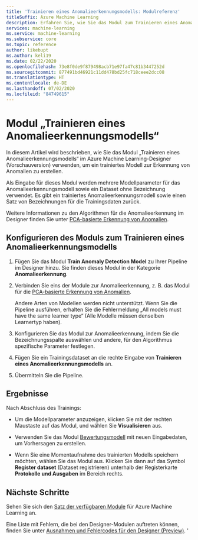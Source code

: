 ```yaml
---
title: 'Trainieren eines Anomalieerkennungsmodells: Modulreferenz'
titleSuffix: Azure Machine Learning
description: Erfahren Sie, wie Sie das Modul zum Trainieren eines Anomalieerkennungsmodells verwenden, um ein trainiertes Modell zur Erkennung von Anomalien zu erstellen.
services: machine-learning
ms.service: machine-learning
ms.subservice: core
ms.topic: reference
author: likebupt
ms.author: keli19
ms.date: 02/22/2020
ms.openlocfilehash: 73e8f0de9f879498acb71e97fa47c81b3447252d
ms.sourcegitcommit: 877491bd46921c11dd478bd25fc718ceee2dcc08
ms.translationtype: HT
ms.contentlocale: de-DE
ms.lasthandoff: 07/02/2020
ms.locfileid: "84749615"
---
```

# <a name="train-anomaly-detection-model-module"></a>Modul „Trainieren eines Anomalieerkennungsmodells“

In diesem Artikel wird beschrieben, wie Sie das Modul „Trainieren eines Anomalieerkennungsmodells“ im Azure Machine Learning-Designer (Vorschauversion) verwenden, um ein trainiertes Modell zur Erkennung von Anomalien zu erstellen.

Als Eingabe für dieses Modul werden mehrere Modellparameter für das Anomalieerkennungsmodell sowie ein Dataset ohne Bezeichnung verwendet. Es gibt ein trainiertes Anomalieerkennungsmodell sowie einen Satz von Bezeichnungen für die Trainingsdaten zurück.  

Weitere Informationen zu den Algorithmen für die Anomalieerkennung im Designer finden Sie unter [PCA-basierte Erkennung von Anomalien](pca-based-anomaly-detection.md).  

## <a name="how-to-configure-train-anomaly-detection-model"></a>Konfigurieren des Moduls zum Trainieren eines Anomalieerkennungsmodells 

1.  Fügen Sie das Modul **Train Anomaly Detection Model** zu Ihrer Pipeline im Designer hinzu. Sie finden dieses Modul in der Kategorie **Anomalieerkennung**.

2. Verbinden Sie eins der Module zur Anomalieerkennung, z. B. das Modul für die [PCA-basierte Erkennung von Anomalien](pca-based-anomaly-detection.md).

    Andere Arten von Modellen werden nicht unterstützt. Wenn Sie die Pipeline ausführen, erhalten Sie die Fehlermeldung „All models must have the same learner type“ (Alle Modelle müssen denselben Learnertyp haben).  

3.  Konfigurieren Sie das Modul zur Anomalieerkennung, indem Sie die Bezeichnungsspalte auswählen und andere, für den Algorithmus spezifische Parameter festlegen.  

4.  Fügen Sie ein Trainingsdataset an die rechte Eingabe von **Trainieren eines Anomalieerkennungsmodells** an.  

5.  Übermitteln Sie die Pipeline.  

## <a name="results"></a>Ergebnisse

Nach Abschluss des Trainings:

+ Um die Modellparameter anzuzeigen, klicken Sie mit der rechten Maustaste auf das Modul, und wählen Sie **Visualisieren** aus. 

+ Verwenden Sie das Modul [Bewertungsmodell](score-model.md) mit neuen Eingabedaten, um Vorhersagen zu erstellen.

+ Wenn Sie eine Momentaufnahme des trainierten Modells speichern möchten, wählen Sie das Modul aus. Klicken Sie dann auf das Symbol **Register dataset** (Dataset registrieren) unterhalb der Registerkarte **Protokolle und Ausgaben** im Bereich rechts.   

 
## <a name="next-steps"></a>Nächste Schritte

Sehen Sie sich den [Satz der verfügbaren Module](module-reference.md) für Azure Machine Learning an. 

Eine Liste mit Fehlern, die bei den Designer-Modulen auftreten können, finden Sie unter [Ausnahmen und Fehlercodes für den Designer (Preview)](designer-error-codes.md).
'